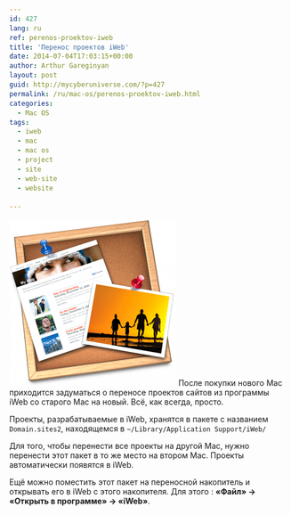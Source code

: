```yaml
---
id: 427
lang: ru
ref: perenos-proektov-iweb
title: 'Перенос проектов iWeb'
date: 2014-07-04T17:03:15+00:00
author: Arthur Gareginyan
layout: post
guid: http://mycyberuniverse.com/?p=427
permalink: /ru/mac-os/perenos-proektov-iweb.html
categories:
  - Mac OS
tags:
  - iweb
  - mac
  - mac os
  - project
  - site
  - web-site
  - website

---
```


![thumb](/images/IWeb-300x300.png)
После покупки нового Mac приходится задуматься о переносе проектов сайтов из программы iWeb со старого Mac на новый. Всё, как всегда, просто.


Проекты, разрабатываемые в iWeb, хранятся в пакете с названием `Domain.sites2`, находящемся в `~/Library/Application Support/iWeb/`

Для того, чтобы перенести все проекты на другой Mac, нужно перенести этот пакет в то же место на втором Mac. Проекты автоматически появятся в iWeb.

Ещё можно поместить этот пакет на переносной накопитель и открывать его в iWeb с этого накопителя. Для этого : **«Файл» -> «Открыть в программе» -> «iWeb»**.
